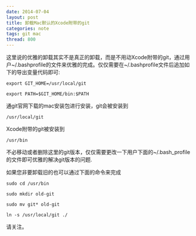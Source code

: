 ```yaml
---
date: 2014-07-04
layout: post
title: 卸载Mac默认的Xcode附带的git
categories: note
tags: git mac
thread: 800
---
```


这里说的优雅的卸载其实不是真正的卸载，而是不用动Xcode附带的git，通过用户~/.bashprofile的文件来优雅的完成。仅仅需要在~/.bashprofile文件后追加如下的导出变量代码即可:

<!-- more -->

`export GIT_HOME=/usr/local/git`

`export PATH=$GIT_HOME/bin:$PATH`

通git官网下载的mac安装包进行安装，git会被安装到

`/usr/local/git`

Xcode附带的git被安装到

`/usr/bin`

不必移动或者删除这里的git版本，仅仅需要更改一下用户下面的~/.bash_profile的文件即可优雅的解决git版本的问题.

如果您非要卸载旧的也可以通过下面的命令来完成

`sudo cd /usr/bin`

`sudo mkdir old-git`

`sudo mv git* old-git`

`ln -s /usr/local/git ./`

请关注。
